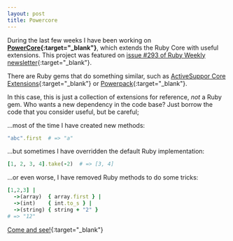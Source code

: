 ```yaml
---
layout: post
title: Powercore
---
```


During the last few weeks I have been working on **[PowerCore][1]{:target="_blank"}**,
which extends the Ruby Core with useful extensions. This project
was featured on [issue #293 of Ruby Weekly newsletter][4]{:target="_blank"}.

There are Ruby gems that do something similar, such as
[ActiveSuppor Core Extensions][2]{:target="_blank"} or [Powerpack][3]{:target="_blank"}.

In this case, this is just a collection of extensions for reference, *not* a
Ruby gem. Who wants a new dependency in the code base? Just borrow the code
that you consider useful, but be careful;

...most of the time I have created new methods:

```ruby
"abc".first  # => "a"
```

...but sometimes I have overridden the default Ruby implementation:

```ruby
[1, 2, 3, 4].take(-2)  # => [3, 4]
```

...or even worse, I have removed Ruby methods to do some tricks:

```ruby
[1,2,3] |
  ->(array)  { array.first } |
  ->(int)    { int.to_s } |
  ->(string) { string + "2" }
# => "12"
```

[Come and see!][1]{:target="_blank"}


[1]: https://github.com/arturoherrero/powercore
[2]: http://edgeguides.rubyonrails.org/active_support_core_extensions.html
[3]: https://github.com/bbatsov/powerpack
[4]: http://rubyweekly.com/issues/293
